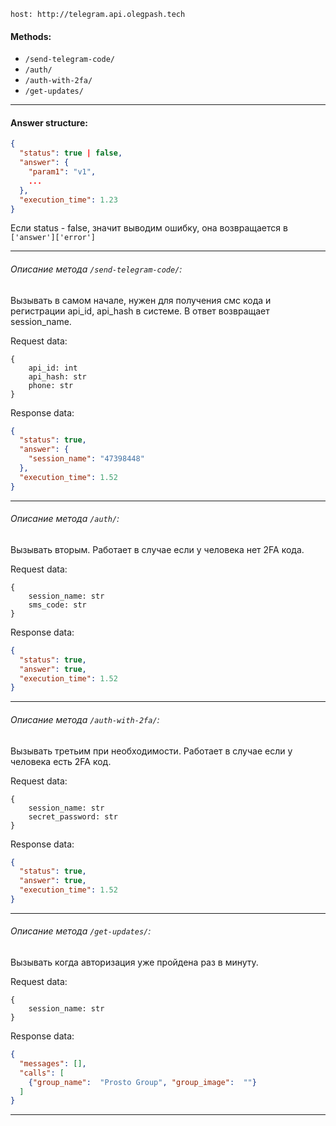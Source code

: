 ```python:
host: http://telegram.api.olegpash.tech
```

#### Methods:
- ```/send-telegram-code/```
- ```/auth/```
- ```/auth-with-2fa/```
- ```/get-updates/```

---

#### Answer structure: 
```json
{
  "status": true | false,
  "answer": {
    "param1": "v1",
    ...
  },
  "execution_time": 1.23
}

```

Если status - false, значит выводим ошибку, она возвращается в ```['answer']['error']```


---

###### Описание метода ``/send-telegram-code/``:
Вызывать в самом начале, нужен для получения смс кода и регистрации api_id, api_hash в системе. В ответ возвращает session_name. 

Request data:
```
{
    api_id: int
    api_hash: str
    phone: str
}
```

Response data:
```json
{
  "status": true,
  "answer": {
    "session_name": "47398448"
  },
  "execution_time": 1.52
}
```
---

###### Описание метода ``/auth/``:
Вызывать вторым. Работает в случае если у человека нет 2FA кода. 

Request data:
```
{
    session_name: str
    sms_code: str
}
```

Response data:
```json
{
  "status": true,
  "answer": true,
  "execution_time": 1.52
}
```
---
###### Описание метода ``/auth-with-2fa/``:
Вызывать третьим при необходимости. Работает в случае если у человека есть 2FA код. 

Request data:
```
{
    session_name: str
    secret_password: str
}
```

Response data:
```json
{
  "status": true,
  "answer": true,
  "execution_time": 1.52
}
```
---


###### Описание метода ``/get-updates/``:
Вызывать когда авторизация уже пройдена раз в минуту. 

Request data:
```
{
    session_name: str
}
```

Response data:
```json
{
  "messages": [],
  "calls": [
    {"group_name":  "Prosto Group", "group_image":  ""}
  ]
}
```
---





